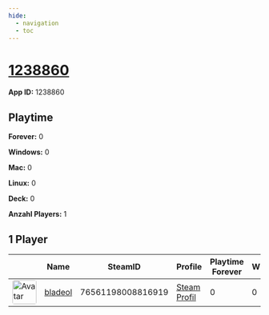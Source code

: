 ```yaml
---
hide:
  - navigation
  - toc
---
```

# <a href="https://steamdb.info/app/1238860">1238860</a>

**App ID:** 1238860

## Playtime

**Forever:** 0

**Windows:** 0

**Mac:** 0

**Linux:** 0

**Deck:** 0

**Anzahl Players:** 1
## 1 Player

<table id="charts-table" class="display" style="width:100%">
            <thead>
                <tr>
                    <th></th>
                    <th>Name</th>
                    <th>SteamID</th>
                    <th>Profile</th>
                    <th>Playtime Forever</th>
                    <th>Windows</th>
                    <th>Mac</th>
                    <th>Linux</th>
                    <th>Deck</th>
                    <th>Last Played</th>
                    <th>Playtime 2 Weeks</th>
                </tr>
            </thead>
            <tbody>
        <tr>
<td><a href="https://steamcommunity.com/profiles/76561198008816919/" target="_blank"><img src="https://avatars.steamstatic.com/f86cb15260c9a19ff5dea7a644a8aa753b158a12_full.jpg" alt="Avatar" style="width:48px;height:48px;border-radius:4px;"></a></td><td><a href="/player/76561198008816919">bladeol</a></td><td>76561198008816919</td><td><a href="https://steamcommunity.com/profiles/76561198008816919/" target="_blank">Steam Profil</a></td><td>0</td><td>0</td><td>0</td><td>0</td><td>0</td><td>0</td><td></td></tr>
</tbody>
</table>

